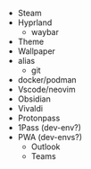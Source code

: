 * Steam
* Hyprland
    * waybar
* Theme
* Wallpaper
* alias
    * git
* docker/podman
* Vscode/neovim
* Obsidian
* Vivaldi
* Protonpass
* 1Pass (dev-env?)
* PWA (dev-envs?)
    * Outlook
    * Teams